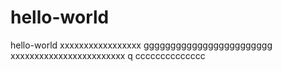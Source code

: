 # hello-world
hello-world
xxxxxxxxxxxxxxxxx
gggggggggggggggggggggggg
xxxxxxxxxxxxxxxxxxxxxxxx
q
cccccccccccccc
